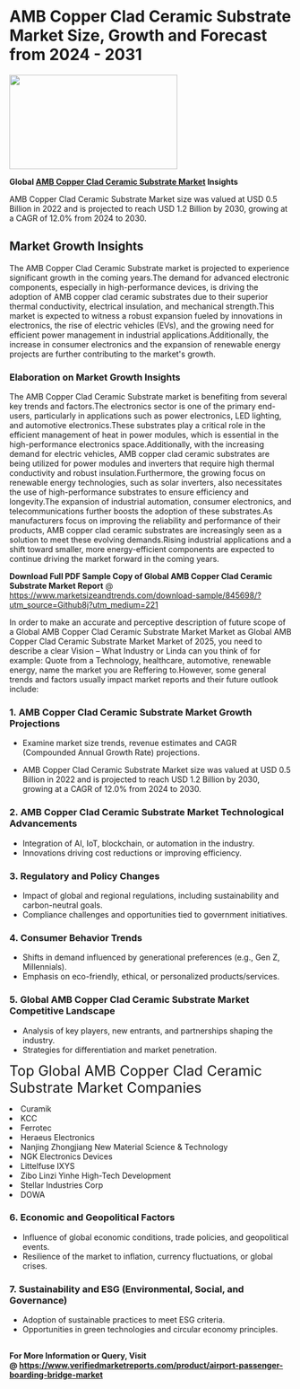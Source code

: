 <H1>AMB Copper Clad Ceramic Substrate Market Size, Growth and Forecast from 2024 - 2031</H1><img class="aligncenter size-medium wp-image-584254" src="https://thirdeyenews.in/wp-content/uploads/2024/09/Global-Market-Research-300x168.jpeg" alt="" width="300" height="168" /><p><strong>Global&nbsp;<a href="https://www.marketsizeandtrends.com/download-sample/845698/?utm_source=Github8j?utm_medium=221">AMB Copper Clad Ceramic Substrate Market</a> Insights</strong></p><p>AMB Copper Clad Ceramic Substrate Market size was valued at USD 0.5 Billion in 2022 and is projected to reach USD 1.2 Billion by 2030, growing at a CAGR of 12.0% from 2024 to 2030.</p><p><h2>Market Growth Insights</h2> The AMB Copper Clad Ceramic Substrate market is projected to experience significant growth in the coming years.The demand for advanced electronic components, especially in high-performance devices, is driving the adoption of AMB copper clad ceramic substrates due to their superior thermal conductivity, electrical insulation, and mechanical strength.This market is expected to witness a robust expansion fueled by innovations in electronics, the rise of electric vehicles (EVs), and the growing need for efficient power management in industrial applications.Additionally, the increase in consumer electronics and the expansion of renewable energy projects are further contributing to the market's growth. <h3>Elaboration on Market Growth Insights</h3> The AMB Copper Clad Ceramic Substrate market is benefiting from several key trends and factors.The electronics sector is one of the primary end-users, particularly in applications such as power electronics, LED lighting, and automotive electronics.These substrates play a critical role in the efficient management of heat in power modules, which is essential in the high-performance electronics space.Additionally, with the increasing demand for electric vehicles, AMB copper clad ceramic substrates are being utilized for power modules and inverters that require high thermal conductivity and robust insulation.Furthermore, the growing focus on renewable energy technologies, such as solar inverters, also necessitates the use of high-performance substrates to ensure efficiency and longevity.The expansion of industrial automation, consumer electronics, and telecommunications further boosts the adoption of these substrates.As manufacturers focus on improving the reliability and performance of their products, AMB copper clad ceramic substrates are increasingly seen as a solution to meet these evolving demands.Rising industrial applications and a shift toward smaller, more energy-efficient components are expected to continue driving the market forward in the coming years.</p><p><span class=""><strong>Download Full PDF Sample Copy of Global AMB Copper Clad Ceramic Substrate Market Report</strong> @ <a href="https://www.marketsizeandtrends.com/download-sample/845698/?utm_source=Github8j?utm_medium=221" target="_blank">https://www.marketsizeandtrends.com/download-sample/845698/?utm_source=Github8j?utm_medium=221</a></span></p><p>In order to make an accurate and perceptive description of future scope of a Global&nbsp;AMB Copper Clad Ceramic Substrate Market Market as Global&nbsp;AMB Copper Clad Ceramic Substrate Market Market of 2025, you need to describe a clear Vision &ndash; What Industry or Linda can you think of for example: Quote from a Technology, healthcare, automotive, renewable energy, name the market you are Reffering to.However, some general trends and factors usually impact market reports and their future outlook include:</p><h3>1.&nbsp;<strong>AMB Copper Clad Ceramic Substrate Market Growth Projections</strong></h3><ul><li>Examine market size trends, revenue estimates and CAGR (Compounded Annual Growth Rate) projections.</li><li><p>AMB Copper Clad Ceramic Substrate Market size was valued at USD 0.5 Billion in 2022 and is projected to reach USD 1.2 Billion by 2030, growing at a CAGR of 12.0% from 2024 to 2030.</p></li></ul><h3>2.&nbsp;<strong>AMB Copper Clad Ceramic Substrate Market Technological Advancements</strong></h3><ul><li>Integration of AI, IoT, blockchain, or automation in the industry.</li><li>Innovations driving cost reductions or improving efficiency.</li></ul><h3>3.&nbsp;<strong>Regulatory and Policy Changes</strong></h3><ul><li>Impact of global and regional regulations, including sustainability and carbon-neutral goals.</li><li>Compliance challenges and opportunities tied to government initiatives.</li></ul><h3>4.&nbsp;<strong>Consumer Behavior Trends</strong></h3><ul><li>Shifts in demand influenced by generational preferences (e.g., Gen Z, Millennials).</li><li>Emphasis on eco-friendly, ethical, or personalized products/services.</li></ul><h3>5.&nbsp;<strong>Global AMB Copper Clad Ceramic Substrate Market Competitive Landscape</strong></h3><ul><li>Analysis of key players, new entrants, and partnerships shaping the industry.</li><li>Strategies for differentiation and market penetration.</li></ul><p data-pm-slice="1 1 []"><span style="color: inherit; font-family: inherit; font-size: 25px;">Top Global AMB Copper Clad Ceramic Substrate Market Companies</span></p><div class="" data-test-id=""><p><li>Curamik</li><li> KCC</li><li> Ferrotec</li><li> Heraeus Electronics</li><li> Nanjing Zhongjiang New Material Science & Technology</li><li> NGK Electronics Devices</li><li> Littelfuse IXYS</li><li> Zibo Linzi Yinhe High-Tech Development</li><li> Stellar Industries Corp</li><li> DOWA</li></p></div><h3>6.&nbsp;<strong>Economic and Geopolitical Factors</strong></h3><ul><li>Influence of global economic conditions, trade policies, and geopolitical events.</li><li>Resilience of the market to inflation, currency fluctuations, or global crises.</li></ul><h3>7.&nbsp;<strong>Sustainability and ESG (Environmental, Social, and Governance)</strong></h3><ul><li>Adoption of sustainable practices to meet ESG criteria.</li><li>Opportunities in green technologies and circular economy principles.</li></ul><h2><strong style="font-size: 14px;">For More Information or Query, Visit @&nbsp;</strong><a style="background-color: #ffffff; font-size: 14px;" href="https://www.marketsizeandtrends.com/report/amb-copper-clad-ceramic-substrate-market/" target="_blank">https://www.verifiedmarketreports.com/product/airport-passenger-boarding-bridge-market</a></h2>